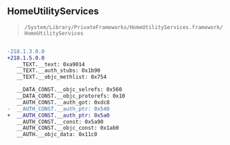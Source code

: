 ## HomeUtilityServices

> `/System/Library/PrivateFrameworks/HomeUtilityServices.framework/HomeUtilityServices`

```diff

-218.1.3.0.0
+218.1.5.0.0
   __TEXT.__text: 0xa9014
   __TEXT.__auth_stubs: 0x1b90
   __TEXT.__objc_methlist: 0x754

   __DATA_CONST.__objc_selrefs: 0x560
   __DATA_CONST.__objc_protorefs: 0x10
   __AUTH_CONST.__auth_got: 0xdc8
-  __AUTH_CONST.__auth_ptr: 0x540
+  __AUTH_CONST.__auth_ptr: 0x5a0
   __AUTH_CONST.__const: 0x5a90
   __AUTH_CONST.__objc_const: 0x1ab0
   __AUTH.__objc_data: 0x11c0

```
